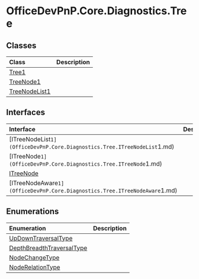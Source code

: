 # OfficeDevPnP.Core.Diagnostics.Tree

## Classes
|**Class**|**Description**|
|:-----|:-----|
|[Tree1](OfficeDevPnP.Core.Diagnostics.Tree.Tree1.md)||
|[TreeNode1](OfficeDevPnP.Core.Diagnostics.Tree.TreeNode1.md)||
|[TreeNodeList1](OfficeDevPnP.Core.Diagnostics.Tree.TreeNodeList1.md)||
## Interfaces
|**Interface**|**Description**|
|:-----|:-----|
|[ITreeNodeList`1](OfficeDevPnP.Core.Diagnostics.Tree.ITreeNodeList`1.md)||
|[ITreeNode`1](OfficeDevPnP.Core.Diagnostics.Tree.ITreeNode`1.md)||
|[ITreeNode](OfficeDevPnP.Core.Diagnostics.Tree.ITreeNode.md)||
|[ITreeNodeAware`1](OfficeDevPnP.Core.Diagnostics.Tree.ITreeNodeAware`1.md)||
## Enumerations
|**Enumeration**|**Description**|
|:-----|:-----|
|[UpDownTraversalType](OfficeDevPnP.Core.Diagnostics.Tree.UpDownTraversalType.md)||
|[DepthBreadthTraversalType](OfficeDevPnP.Core.Diagnostics.Tree.DepthBreadthTraversalType.md)||
|[NodeChangeType](OfficeDevPnP.Core.Diagnostics.Tree.NodeChangeType.md)||
|[NodeRelationType](OfficeDevPnP.Core.Diagnostics.Tree.NodeRelationType.md)||
